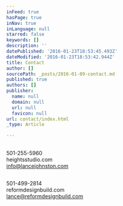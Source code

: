 ```yaml
---
inFeed: true
hasPage: true
inNav: true
inLanguage: null
starred: false
keywords: []
description: ''
datePublished: '2016-01-23T18:53:45.493Z'
dateModified: '2016-01-23T18:53:42.944Z'
title: Contact
author: []
sourcePath: _posts/2016-01-09-contact.md
published: true
authors: []
publisher:
  name: null
  domain: null
  url: null
  favicon: null
url: contact/index.html
_type: Article

---
```

## 

## 

## 

501-255-5960  
heightsstudio.com  
info@lancejohnston.com

## 

501-499-2814  
reformdesignbuild.com  
lance@reformdesignbuild.com

##